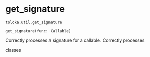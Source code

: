 # get_signature
`toloka.util.get_signature`

```
get_signature(func: Callable)
```

Correctly processes a signature for a callable. Correctly processes


classes

